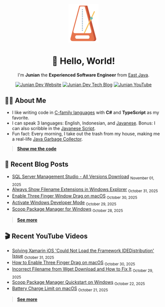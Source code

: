 <div align="center">

<img src="./img/animated_metronome_cropped_transparent.svg" width="96" />

# 👋 Hello, World!

I'm **Junian** the **Experienced Software Engineer** from [East Java](https://en.wikipedia.org/wiki/East_Java).

[![Junian Dev Website](https://img.shields.io/badge/Website-1a73e8?style=for-the-badge&logo=googlechrome&logoColor=white "Junian Dev Website")](https://www.junian.dev/)
[![Junian Dev Tech Blog](https://img.shields.io/badge/Tech_Blog-1a73e8?style=for-the-badge&logo=hugo&logoColor=white "Junian Dev Tech Blog")](https://www.junian.dev/blog/)
[![Junian YouTube](https://img.shields.io/youtube/channel/views/UCepvZYlW1tWJ8bu3dWLQh2w?style=for-the-badge&logo=youtube&label=YouTube&labelColor=ff0000&color=555555
 "Junian YouTube Channel")](https://www.youtube.com/@JunianDev)

</div>

## 🧑‍💻 About Me

- I like writing code in [C-family languages](https://en.wikipedia.org/wiki/List_of_C-family_programming_languages) with **C#** and **TypeScript** as my favorite.
- I can speak 3 languages: English, Indonesian, and [Javanese](https://en.wikipedia.org/wiki/Javanese_language). Bonus: I can also scribble in the [Javanese Script](https://en.wikipedia.org/wiki/Javanese_script).
- Fun fact: Every morning, I take out the trash from my house, making me a real-life [Java Garbage Collector](https://en.wikipedia.org/wiki/Garbage_collection_(computer_science)#Java).

> [**Show me the code**](https://github.com/junian?tab=repositories&q=&type=&language=&sort=stargazers)

## 📝 Recent Blog Posts

<!-- blog feed start -->
- [SQL Server Management Studio - All Versions Download](https://www.junian.net/dev/sql-server-management-studio-all-versions-download/) <sub>November 01, 2025</sub>
- [Always Show Filename Extensions in Windows Explorer](https://www.junian.net/tech/windows-explorer-show-file-extension/) <sub>October 31, 2025</sub>
- [Enable Three Finger Window Drag on macOS](https://www.junian.net/tech/macos-three-finger-drag-window/) <sub>October 30, 2025</sub>
- [Activate Windows Developer Mode](https://www.junian.net/tech/windows-developer-mode/) <sub>October 29, 2025</sub>
- [Scoop Package Manager for Windows](https://www.junian.net/tech/windows-scoop-package-manager/) <sub>October 28, 2025</sub>
<!-- blog feed end -->

> [**See more**](https://junian.net/)

## 🎬 Recent YouTube Videos

<!-- youtube feed start -->
- [Solving Xamarin iOS 'Could Not Load the Framework IDEDistribution' Issue](https://www.youtube.com/watch?v=rnwKEtFM0vM) <sub>October 31, 2025</sub>
- [How to Enable Three Finger Drag on macOS](https://www.youtube.com/watch?v=iPPxkdKFhJ4) <sub>October 30, 2025</sub>
- [Incorrect Filename from Wget Download and How to Fix It](https://www.youtube.com/watch?v=aOTe3czWcsc) <sub>October 29, 2025</sub>
- [Scoop Package Manager Quickstart on Windows](https://www.youtube.com/watch?v=JugEIxYr3jk) <sub>October 22, 2025</sub>
- [Battery Charge Limit on macOS](https://www.youtube.com/watch?v=qn6DdrRBg0s) <sub>October 21, 2025</sub>
<!-- youtube feed end -->

> [**See more**](https://junian.net/yt/)
